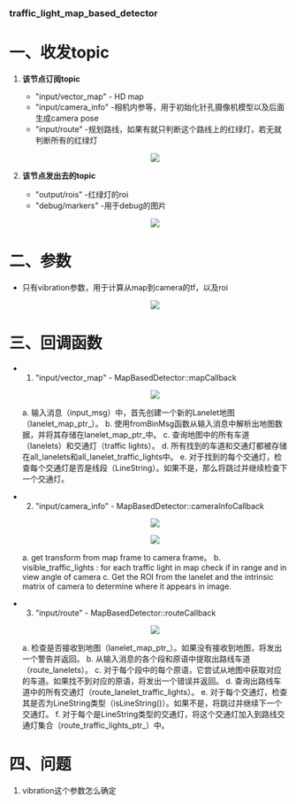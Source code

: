 ### traffic_light_map_based_detector

# 一、收发topic

1. **该节点订阅topic**
    - "input/vector_map" - HD map
    - "input/camera_info" -相机内参等，用于初始化针孔摄像机模型以及后面生成camera pose
    - "input/route" -规划路线，如果有就只判断这个路线上的红绿灯，若无就判断所有的红绿灯
    <p align="center">
    <img src="https://user-images.githubusercontent.com/66779478/281624546-52fd35aa-ad72-4339-8b68-123ff4feeeb7.png">
    </p>   
    
2. **该节点发出去的topic**
    - "output/rois" -红绿灯的roi
    - "debug/markers" -用于debug的图片
    <p align="center">
    <img src="https://user-images.githubusercontent.com/66779478/281624853-ff69a8f4-43c2-430f-8a68-98759c6fe203.png">
    </p> 

# 二、参数

- 只有vibration参数，用于计算从map到camera的tf，以及roi
    <p align="center">
    <img src="https://user-images.githubusercontent.com/66779478/281625231-2102fae0-5cbb-40a5-89c7-6ff2a8407b67.png">
    </p> 


# 三、回调函数

- 1. "input/vector_map" - MapBasedDetector::mapCallback

    <p align="center">
    <img src="https://user-images.githubusercontent.com/66779478/281627297-a30a19eb-e486-499a-986e-f72e2e553424.png">
    </p> 

  a. 输入消息（input_msg）中，首先创建一个新的Lanelet地图（lanelet_map_ptr_）。 
  b. 使用fromBinMsg函数从输入消息中解析出地图数据，并将其存储在lanelet_map_ptr_中。
  c. 查询地图中的所有车道（lanelets）和交通灯（traffic lights）。
  d. 所有找到的车道和交通灯都被存储在all_lanelets和all_lanelet_traffic_lights中。
  e. 对于找到的每个交通灯，检查每个交通灯是否是线段（LineString）。如果不是，那么将跳过并继续检查下一个交通灯。

- 2. "input/camera_info" - MapBasedDetector::cameraInfoCallback

    <p align="center">
    <img src="https://user-images.githubusercontent.com/66779478/281631343-004ea80c-95ac-44cd-a7ed-1d8ad7e98f7f.png">
    </p> 

    <p align="center">
    <img src="https://user-images.githubusercontent.com/66779478/281723068-304ac7a3-728d-4936-8981-5d929ce80d2d.png">
    </p> 

  a. get transform from map frame to camera frame。 
  b. visible_traffic_lights : for each traffic light in map check if in range and in view angle of camera
  c. Get the ROI from the lanelet and the intrinsic matrix of camera to determine where it appears in image.

- 3. "input/route" - MapBasedDetector::routeCallback

    <p align="center">
    <img src="https://user-images.githubusercontent.com/66779478/281726687-b148fbef-fdd2-46a1-bdc0-a9c4a0fb3eb2.png">
    </p> 

  a. 检查是否接收到地图（lanelet_map_ptr_）。如果没有接收到地图，将发出一个警告并返回。
  b. 从输入消息的各个段和原语中提取出路线车道（route_lanelets）。
  c. 对于每个段中的每个原语，它尝试从地图中获取对应的车道。如果找不到对应的原语，将发出一个错误并返回。
  d. 查询出路线车道中的所有交通灯（route_lanelet_traffic_lights）。
  e. 对于每个交通灯，检查其是否为LineString类型（isLineString()）。如果不是，将跳过并继续下一个交通灯。
  f. 对于每个是LineString类型的交通灯，将这个交通灯加入到路线交通灯集合（route_traffic_lights_ptr_）中。

# 四、问题

1. vibration这个参数怎么确定